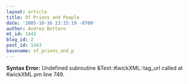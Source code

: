```yaml
---
layout: article
title: Of Prions and People
date: '2005-10-16 23:15:19 -0700'
author: Andrea Bottaro
mt_id: 1443
blog_id: 2
post_id: 1443
basename: of_prions_and_p
---
```

<p><strong>Syntax Error:</strong> Undefined subroutine &Text::KwickXML::tag_url called at KwickXML.pm line 749.
</p>
